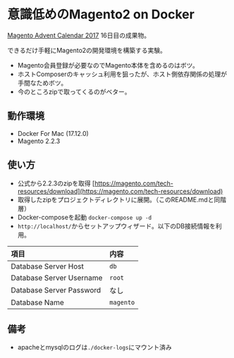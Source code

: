 # 意識低めのMagento2 on Docker
[Magento Advent Calendar 2017](https://adventar.org/calendars/2349) 16日目の成果物。

できるだけ手軽にMagento2の開発環境を構築する実験。

- Magento会員登録が必要なのでMagento本体を含めるのはボツ。
- ホストComposerのキャッシュ利用を狙ったが、ホスト側依存関係の処理が手間なためボツ。
- 今のところzipで取ってくるのがベター。

## 動作環境
- Docker For Mac (17.12.0)
- Magento 2.2.3

## 使い方
- 公式から2.2.3のzipを取得 [https://magento.com/tech-resources/download](https://magento.com/tech-resources/download)
- 取得したzipをプロジェクトディレクトリに展開。（このREADME.mdと同階層）
- Docker-composeを起動 `docker-compose up -d`
- `http://localhost/`からセットアップウィザード。以下のDB接続情報を利用。

| 項目 | 内容 |
|:--|:--|
| Database Server Host | `db` |
| Database Server Username | `root` |
| Database Server Password | なし |
| Database Name | `magento` |

## 備考
- apacheとmysqlのログは`./docker-logs`にマウント済み
